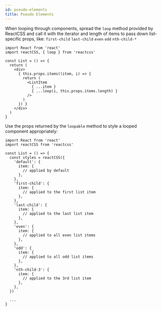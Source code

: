 ```yaml
---
id: pseudo-elements
title: Pseudo Elements
---
```


When looping through components, spread the `loop` method provided by ReactCSS and call it with the iterator and length of items to pass down list-specific props, like: `first-child` `last-child` `even` `odd` `nth-child-*`

```
import React from 'react'
import reactCSS, { loop } from 'reactcss'

const List = () => {
  return (
    <div>
      { this.props.items((item, i) => {
        return (
          <ListItem
            { ...item }
            { ...loop(i, this.props.items.length) }
          />
        )
      }) }
    </div>
  )
}

```

Use the props returned by the `loopable` method to style a looped component appropriately:

```
import React from 'react'
import reactCSS from 'reactcss'

const List = () => {
  const styles = reactCSS({
    'default': {
      item: {
        // applied by default
      },
    },
    'first-child': {
      item: {
        // applied to the first list item
      },
    },
    'last-child': {
      item: {
        // applied to the last list item
      },
    },
    'even': {
      item: {
        // applied to all even list items
      },
    },
    'odd': {
      item: {
        // applied to all odd list items
      },
    },
    'nth-child-3': {
      item: {
        // applied to the 3rd list item
      },
    },
  })

  ...
}
```
